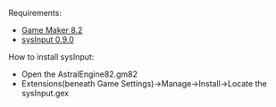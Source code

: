 Requirements:
* [Game Maker 8.2](https://gm82.cherry-treehouse.com/#Downloads)
* [sysInput 0.9.0](https://gitlab.com/-/project/61833387/uploads/80abcd5d94e9f6335c52c3cf8eb1a127/sysInput.gex)

How to install sysInput:
* Open the AstralEngine82.gm82
* Extensions(beneath Game Settings)->Manage->Install->Locate the sysInput.gex
